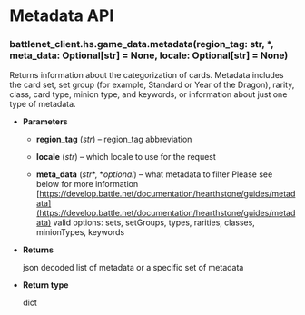 # Metadata API


### battlenet_client.hs.game_data.metadata(region_tag: str, \*, meta_data: Optional[str] = None, locale: Optional[str] = None)
Returns information about the categorization of cards. Metadata
includes the card set, set group (for example, Standard or Year of
the Dragon), rarity, class, card type, minion type, and keywords, or
information about just one type of metadata.


* **Parameters**


    * **region_tag** (*str*) – region_tag abbreviation


    * **locale** (*str*) – which locale to use for the request


    * **meta_data** (*str**, **optional*) – what metadata to filter
    Please see below for more information
    [https://develop.battle.net/documentation/hearthstone/guides/metadata](https://develop.battle.net/documentation/hearthstone/guides/metadata)
    valid options: sets, setGroups, types, rarities, classes,
    minionTypes, keywords



* **Returns**

    json decoded list of metadata or a specific set of metadata



* **Return type**

    dict
